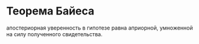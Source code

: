 # Теорема Байеса
апостериорная уверенность в гипотезе равна априорной, умноженной на силу полученного свидетельства.